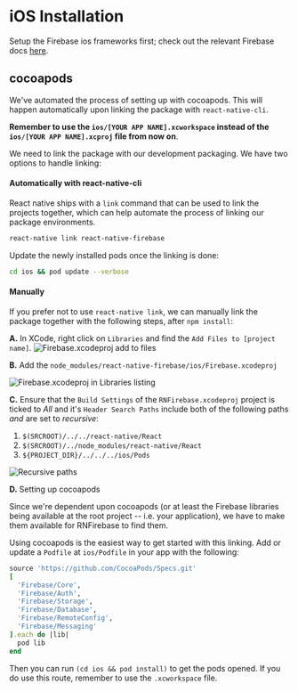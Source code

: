 # iOS Installation

Setup the Firebase ios frameworks first; check out the relevant Firebase docs [here](https://firebase.google.com/docs/ios/setup#frameworks).

## cocoapods

We've automated the process of setting up with cocoapods. This will happen automatically upon linking the package with `react-native-cli`.

**Remember to use the `ios/[YOUR APP NAME].xcworkspace` instead of the `ios/[YOUR APP NAME].xcproj` file from now on**.

We need to link the package with our development packaging. We have two options to handle linking:

#### Automatically with react-native-cli

React native ships with a `link` command that can be used to link the projects together, which can help automate the process of linking our package environments.

```bash
react-native link react-native-firebase
```

Update the newly installed pods once the linking is done:

```bash
cd ios && pod update --verbose
```

#### Manually

If you prefer not to use `react-native link`, we can manually link the package together with the following steps, after `npm install`:

**A.** In XCode, right click on `Libraries` and find the `Add Files to [project name]`.
![Firebase.xcodeproj add to files](https://cloud.githubusercontent.com/assets/5347038/24249673/0fccdbec-0fcc-11e7-83eb-c058f8898525.png)

**B.** Add the `node_modules/react-native-firebase/ios/Firebase.xcodeproj`

![Firebase.xcodeproj in Libraries listing](https://cloud.githubusercontent.com/assets/21329063/24249440/9494e19c-0fd3-11e7-95c0-c2baa85092e8.png)

**C.** Ensure that the `Build Settings` of the `RNFirebase.xcodeproj` project is ticked to _All_ and it's `Header Search Paths` include both of the following paths _and_ are set to _recursive_:

  1. `$(SRCROOT)/../../react-native/React`
  2. `$(SRCROOT)/../node_modules/react-native/React`
  3. `${PROJECT_DIR}/../../../ios/Pods`

![Recursive paths](https://cloud.githubusercontent.com/assets/21329063/24250094/f9c4811a-0fd5-11e7-9aac-760f1ee2fd8a.png)

**D.** Setting up cocoapods

Since we're dependent upon cocoapods (or at least the Firebase libraries being available at the root project -- i.e. your application), we have to make them available for RNFirebase to find them.

Using cocoapods is the easiest way to get started with this linking. Add or update a `Podfile` at `ios/Podfile` in your app with the following:

```ruby
source 'https://github.com/CocoaPods/Specs.git'
[
  'Firebase/Core',
  'Firebase/Auth',
  'Firebase/Storage',
  'Firebase/Database',
  'Firebase/RemoteConfig',
  'Firebase/Messaging'
].each do |lib|
  pod lib
end
```

Then you can run `(cd ios && pod install)` to get the pods opened. If you do use this route, remember to use the `.xcworkspace` file.
